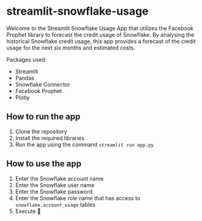 # streamlit-snowflake-usage
Welcome to the Streamlit Snowflake Usage App that utilizes the Facebook Prophet library to forecast the credit usage of Snowflake. 
By analysing the historical Snowflake credit usage, this app provides a forecast of the credit usage for the next six months and estimated costs.

Packages used:
- Streamlit
- Pandas
- Snowflake Connector
- Facebook Prophet
- Plotly

## How to run the app
1. Clone the repository
2. Install the required libraries
3. Run the app using the command `streamlit run app.py`

## How to use the app
1. Enter the Snowflake account name
2. Enter the Snowflake user name
3. Enter the Snowflake password
4. Enter the Snowflake role name that has access to `snowflake.account_usage` tables
5. Execute 🚀
